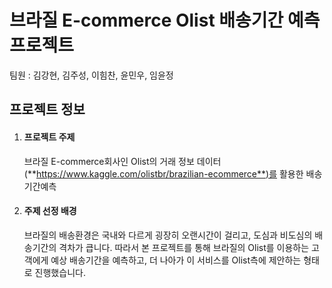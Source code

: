 #  브라질 E-commerce Olist 배송기간 예측 프로젝트

팀원 :  김강현, 김주성, 이힘찬, 윤민우, 임윤정

## 프로젝트 정보

1. ####  프로젝트 주제 

   브라질 E-commerce회사인 Olist의 거래 정보 데이터(**https://www.kaggle.com/olistbr/brazilian-ecommerce**)를 활용한 배송기간예측

2. ####  주제 선정 배경

   브라질의 배송환경은 국내와 다르게 굉장히 오랜시간이 걸리고, 도심과 비도심의 배송기간의 격차가 큽니다. 따라서 본 프로젝트를 통해 브라질의 Olist를 이용하는 고객에게 예상 배송기간을 예측하고, 더 나아가 이 서비스를 Olist측에 제안하는 형태로 진행했습니다. 

